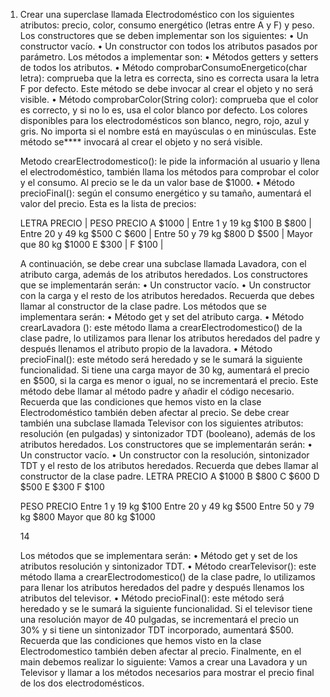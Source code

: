 1. Crear una superclase llamada Electrodoméstico con los siguientes atributos: precio, color,
   consumo energético (letras entre A y F) y peso.
   Los constructores que se deben implementar son los siguientes:
   • Un constructor vacío.
   • Un constructor con todos los atributos pasados por parámetro.
   Los métodos a implementar son:
   • Métodos getters y setters de todos los atributos.
   • Método comprobarConsumoEnergetico(char letra): comprueba que la letra es correcta,
   sino es correcta usara la letra F por defecto. Este método se debe invocar al crear el
   objeto y no será visible.
   • Método comprobarColor(String color): comprueba que el color es correcto, y si no lo es,
   usa el color blanco por defecto. Los colores disponibles para los electrodomésticos son
   blanco, negro, rojo, azul y gris. No importa si el nombre está en mayúsculas o en
   minúsculas. Este método se**** invocará al crear el objeto y no será visible.


   Metodo crearElectrodomestico(): le pide la información al usuario y llena el
   electrodoméstico, también llama los métodos para comprobar el color y el consumo. Al
   precio se le da un valor base de $1000.
   • Método precioFinal(): según el consumo energético y su tamaño, aumentará el valor del
   precio. Esta es la lista de precios:

   

    LETRA PRECIO |  PESO PRECIO
    A $1000      |  Entre 1 y 19 kg $100
    B $800       |  Entre 20 y 49 kg $500
    C $600       |  Entre 50 y 79 kg $800
    D $500       |  Mayor que 80 kg $1000
    E $300       |
    F $100       |




    A continuación, se debe crear una subclase llamada Lavadora, con el atributo carga,
    además de los atributos heredados.
    Los constructores que se implementarán serán:
    • Un constructor vacío.
    • Un constructor con la carga y el resto de los atributos heredados. Recuerda que debes
    llamar al constructor de la clase padre.
    Los métodos que se implementara serán:
    • Método get y set del atributo carga.
    • Método crearLavadora (): este método llama a crearElectrodomestico() de la clase
    padre, lo utilizamos para llenar los atributos heredados del padre y después llenamos
    el atributo propio de la lavadora.
    • Método precioFinal(): este método será heredado y se le sumará la siguiente
    funcionalidad. Si tiene una carga mayor de 30 kg, aumentará el precio en $500, si la
    carga es menor o igual, no se incrementará el precio. Este método debe llamar al
    método padre y añadir el código necesario. Recuerda que las condiciones que hemos
    visto en la clase Electrodoméstico también deben afectar al precio.
    Se debe crear también una subclase llamada Televisor con los siguientes atributos:
    resolución (en pulgadas) y sintonizador TDT (booleano), además de los atributos
    heredados.
    Los constructores que se implementarán serán:
    • Un constructor vacío.
    • Un constructor con la resolución, sintonizador TDT y el resto de los atributos
    heredados. Recuerda que debes llamar al constructor de la clase padre.
    LETRA PRECIO
    A $1000
    B $800
    C $600
    D $500
    E $300
    F $100
    
    PESO PRECIO
    Entre 1 y 19 kg $100
    Entre 20 y 49 kg $500
    Entre 50 y 79 kg $800
    Mayor que 80 kg $1000
    
    14
    
    Los métodos que se implementara serán:
    • Método get y set de los atributos resolución y sintonizador TDT.
    • Método crearTelevisor(): este método llama a crearElectrodomestico() de la clase
    padre, lo utilizamos para llenar los atributos heredados del padre y después llenamos
    los atributos del televisor.
    • Método precioFinal(): este método será heredado y se le sumará la siguiente
    funcionalidad. Si el televisor tiene una resolución mayor de 40 pulgadas, se
    incrementará el precio un 30% y si tiene un sintonizador TDT incorporado, aumentará
    $500. Recuerda que las condiciones que hemos visto en la clase Electrodomestico
    también deben afectar al precio.
    Finalmente, en el main debemos realizar lo siguiente:
    Vamos a crear una Lavadora y un Televisor y llamar a los métodos necesarios para mostrar
    el precio final de los dos electrodomésticos.

